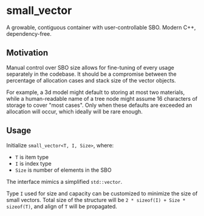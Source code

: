 # small_vector

A growable, contiguous container with user-controllable SBO. Modern C++, dependency-free.

## Motivation
Manual control over SBO size allows for fine-tuning of every usage separately in the codebase. It should be a compromise between the percentage of allocation cases and stack size of the vector objects.

For example, a 3d model might default to storing at most two materials, while a human-readable name of a tree node might assume 16 characters of storage to cover "most cases". Only when these defaults are exceeded an allocation will occur, which ideally will be rare enough. 

## Usage

Initialize `small_vector<T, I, Size>`, where:
* `T` is item type
* `I` is index type
* `Size` is number of elements in the SBO

The interface mimics a simplified `std::vector`. 

Type `I` used for size and capacity can be customized to minimize the size of small vectors. Total size of the structure will be `2 * sizeof(I) + Size * sizeof(T)`, and align of `T` will be propagated.